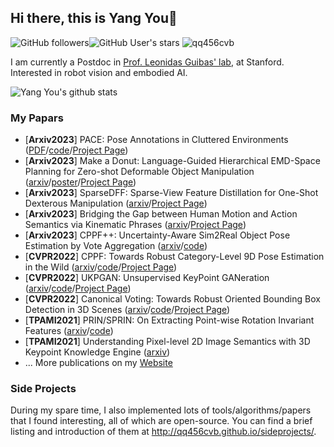 ## Hi there, this is Yang You👋
![GitHub followers](https://img.shields.io/github/followers/qq456cvb?style=social)![GitHub User's stars](https://img.shields.io/github/stars/qq456cvb?style=social)
<img src="https://komarev.com/ghpvc/?username=GITHUB-USERNAME&label=Profile%20views&color=ce9927&style=flat" alt="qq456cvb" />

I am currently a Postdoc in [Prof. Leonidas Guibas' lab](https://geometry.stanford.edu/), at Stanford. Interested in robot vision and embodied AI.

![Yang You's github stats](https://github-readme-stats-git-masterrstaa-rickstaa.vercel.app/api?username=qq456cvb&count_private=false&show_icons=true)

### My Papars
<!-- pub starts -->
* [**Arxiv2023**] PACE: Pose Annotations in Cluttered Environments ([PDF](https://qq456cvb.github.io/files/pace.pdf)/[code](https://github.com/qq456cvb/PACE)/[Project Page](https://qq456cvb.github.io/projects/pace))
* [**Arxiv2023**] Make a Donut: Language-Guided Hierarchical EMD-Space Planning for Zero-shot Deformable Object Manipulation ([arxiv](https://arxiv.org/abs/2311.02787)/[poster](https://qq456cvb.github.io/images/make_a_donut.pdf)/[Project Page](https://qq456cvb.github.io/projects/donut))
* [**Arxiv2023**] SparseDFF: Sparse-View Feature Distillation for One-Shot Dexterous Manipulation ([arxiv](https://arxiv.org/abs/2310.16838)/[Project Page](https://halowangqx.github.io/SparseDFF))
* [**Arxiv2023**] Bridging the Gap between Human Motion and Action Semantics via Kinematic Phrases ([arxiv](https://arxiv.org/abs/2310.04189)/[Project Page](https://foruck.github.io/KP))
* [**Arxiv2023**] CPPF++: Uncertainty-Aware Sim2Real Object Pose Estimation by Vote Aggregation ([arxiv](https://arxiv.org/abs/2211.13398)/[code](https://github.com/qq456cvb/BeyondPPF))
* [**CVPR2022**] CPPF: Towards Robust Category-Level 9D Pose Estimation in the Wild ([arxiv](https://arxiv.org/abs/2203.03089)/[code](https://github.com/qq456cvb/CPPF)/[Project Page](https://qq456cvb.github.io/projects/cppf))
* [**CVPR2022**] UKPGAN: Unsupervised KeyPoint GANeration ([arxiv](https://arxiv.org/abs/2011.11974)/[code](https://github.com/qq456cvb/UKPGAN)/[Project Page](https://qq456cvb.github.io/projects/ukpgan))
* [**CVPR2022**] Canonical Voting: Towards Robust Oriented Bounding Box Detection in 3D Scenes ([arxiv](https://arxiv.org/abs/2011.12001)/[code](https://github.com/qq456cvb/CanonicalVoting)/[Project Page](https://qq456cvb.github.io/projects/canonical-voting))
* [**TPAMI2021**] PRIN/SPRIN: On Extracting Point-wise Rotation Invariant Features ([arxiv](https://arxiv.org/abs/2102.12093)/[code](https://github.com/qq456cvb/SPRIN))
* [**TPAMI2021**] Understanding Pixel-level 2D Image Semantics with 3D Keypoint Knowledge Engine ([arxiv](https://arxiv.org/abs/2111.10817))
* ... More publications on my [Website](https://qq456cvb.github.io/publications/)
<!-- pub ends -->

### Side Projects
During my spare time, I also implemented lots of tools/algorithms/papers that I found interesting, all of which are open-source. You can find a brief listing and introduction of them at http://qq456cvb.github.io/sideprojects/.
